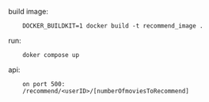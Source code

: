 build image:
```
    DOCKER_BUILDKIT=1 docker build -t recommend_image .
```
run:
```
    doker compose up
```
api:
```
    on port 500:
    /recommend/<userID>/[numberOfmoviesToRecommend]
```